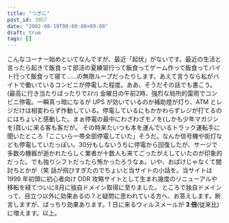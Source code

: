 ```yaml
---
title: "つぎに"
post_id: 3057
date: "2002-08-19T00:00:00+09:00"
draft: true
tags: []
---
```



こんなコーナー始めといてなんですが、最近「起伏」がないです。最近の生活と言ったら起きて飯食って部活の夏練習行って飯食ってゲーム作って飯食ってバイト行って飯食って寝て……の無限ループだったりします。あえて言うなら私がバイトで働いているコンビニが停電した程度。ああ、そうだその話でも書こう。(最高に行き当たりばったりでｽﾏｿ)  金曜日の午前2時、強烈な局所的雷雨でコンビニ停電。一瞬真っ暗になるが UPS が効いているのか補助燈が灯り、ATM とレジだけは相変わらず作動している。停電しているにもかかわらずレジが打てるのにはちょいと感動した。まぁ停電の最中にわざわざモノを(しかも少年マガジンを)買いに来る客も客だが。 その時来たいつも本を運んでいるトラック運転手に聞いたところ「ここいら一帯全部停電していた」そうだ。なんか信号機や街灯なども停電していたっぽい。30分もしないうちに停電から回復したが、サージで多数の機器が逝かれたらしく業者が十数人も来てごったがえしていたのが印象的だった。でも独りシフトだったら怖かったろうなぁ。いや、おばけじゃなくて闇討ちとかが（笑 話が飛びすぎたのでちょいと当サイトの小話を。当サイトは 1999 年初頭に初心者向け DDR 攻略サイトとして生まれ幾度のリニューアルや移転を経てついに8月に独自ドメイン取得に至りました。 ところで独自ドメインって、目立つ以外に効果あるの？と疑問に思われている方へ、お答えします。断言しますが、ばっちり効果あります。1 日に来るウィルスメールが **3 倍**(従来比)に増えます。以上。
